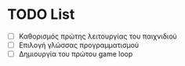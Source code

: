 # TODO List

- [ ] Καθορισμός πρώτης λειτουργίας του παιχνιδιού
- [ ] Επιλογή γλώσσας προγραμματισμού
- [ ] Δημιουργία του πρώτου game loop